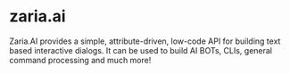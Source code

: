 # zaria.ai
Zaria.AI provides a simple, attribute-driven, low-code API for building text based interactive dialogs. It can be used to build AI BOTs, CLIs, general command processing and much more!
